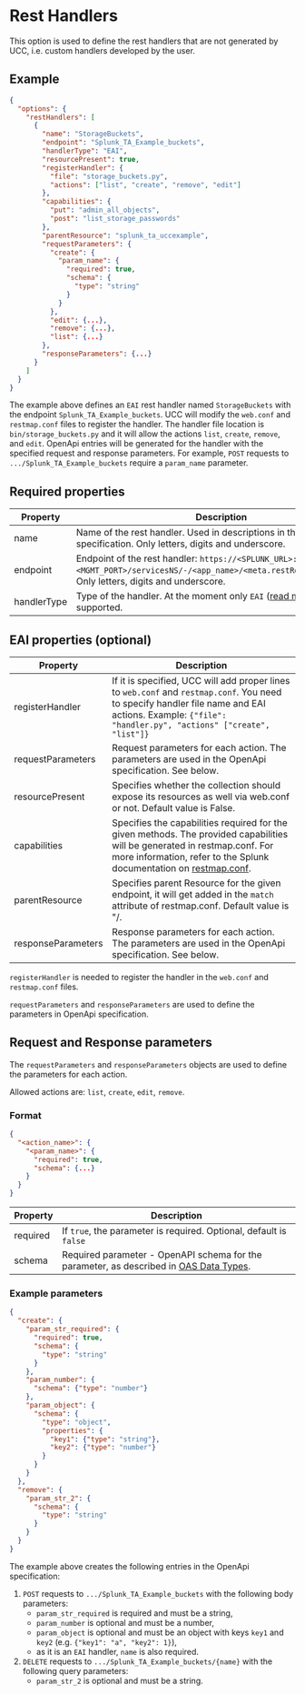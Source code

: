 # Rest Handlers

This option is used to define the rest handlers that are not generated by UCC, i.e.
custom handlers developed by the user.

## Example

```json
{
  "options": {
    "restHandlers": [
      {
        "name": "StorageBuckets",
        "endpoint": "Splunk_TA_Example_buckets",
        "handlerType": "EAI",
        "resourcePresent": true,
        "registerHandler": {
          "file": "storage_buckets.py",
          "actions": ["list", "create", "remove", "edit"]
        },
        "capabilities": {
          "put": "admin_all_objects",
          "post": "list_storage_passwords"
        },
        "parentResource": "splunk_ta_uccexample",
        "requestParameters": {
          "create": {
            "param_name": {
              "required": true,
              "schema": {
                "type": "string"
              }
            }
          },
          "edit": {...},
          "remove": {...},
          "list": {...}
        },
        "responseParameters": {...}
      }
    ]
  }
}
```

The example above defines an `EAI` rest handler named `StorageBuckets` with the endpoint `Splunk_TA_Example_buckets`.
UCC will modify the `web.conf` and `restmap.conf` files to register the handler. The handler file location is
`bin/storage_buckets.py` and it will allow the actions `list`, `create`, `remove`, and `edit`.
OpenApi entries will be generated for the handler with the specified request and response parameters. For example,
`POST` requests to `.../Splunk_TA_Example_buckets` require a `param_name` parameter.

## Required properties

| Property    | Description                                                                                                                                                   |
|-------------|---------------------------------------------------------------------------------------------------------------------------------------------------------------|
| name        | Name of the rest handler. Used in descriptions in the OpenApi specification. Only letters, digits and underscore.                                             |
| endpoint    | Endpoint of the rest handler: `https://<SPLUNK_URL>:<MGMT_PORT>/servicesNS/-/<app_name>/<meta.restRoot>/<ENDPOINT>`. Only letters, digits and underscore.               |
| handlerType | Type of the handler. At the moment only `EAI` ([read more](https://dev.splunk.com/enterprise/docs/devtools/customrestendpoints/customresteai/)) is supported. |

## EAI properties (optional)

| Property           | Description                                                                                                                                                                                            |
|--------------------|--------------------------------------------------------------------------------------------------------------------------------------------------------------------------------------------------------|
| registerHandler    | If it is specified, UCC will add proper lines to `web.conf` and `restmap.conf`. You need to specify handler file name and EAI actions. Example: `{"file": "handler.py", "actions" ["create", "list"]}` |
| requestParameters  | Request parameters for each action. The parameters are used in the OpenApi specification. See below.                                                                                                   |
| resourcePresent | Specifies whether the collection should expose its resources as well via web.conf or not. Default value is False.|
| capabilities |Specifies the capabilities required for the given methods. The provided capabilities will be generated in restmap.conf. For more information, refer to the Splunk documentation on [restmap.conf](https://docs.splunk.com/Documentation/Splunk/latest/Admin/restmapconf#restmap.conf.spec).|
| parentResource | Specifies parent Resource for the given endpoint, it will get added in the `match` attribute of restmap.conf. Default value is "/.|
| responseParameters | Response parameters for each action. The parameters are used in the OpenApi specification. See below.                                                                                                  |

`registerHandler` is needed to register the handler in the `web.conf` and `restmap.conf` files.

`requestParameters` and `responseParameters` are used to define the parameters in OpenApi specification.

## Request and Response parameters

The `requestParameters` and `responseParameters` objects are used to define the parameters for each action.

Allowed actions are: `list`, `create`, `edit`, `remove`.

### Format

```json
{
  "<action_name>": {
    "<param_name>": {
      "required": true,
      "schema": {...}
    }
  }
}
```

| Property  | Description                                                                                                                                                  |
|-----------|--------------------------------------------------------------------------------------------------------------------------------------------------------------|
| required  | If `true`, the parameter is required. Optional, default is `false`                                                                                           |
| schema    | Required parameter - OpenAPI schema for the parameter, as described in [OAS Data Types](https://swagger.io/docs/specification/v3_0/data-models/data-types/). |

### Example parameters

```json
{
  "create": {
    "param_str_required": {
      "required": true,
      "schema": {
        "type": "string"
      }
    },
    "param_number": {
      "schema": {"type": "number"}
    },
    "param_object": {
      "schema": {
        "type": "object",
        "properties": {
          "key1": {"type": "string"},
          "key2": {"type": "number"}
        }
      }
    }
  },
  "remove": {
    "param_str_2": {
      "schema": {
        "type": "string"
      }
    }
  }
}
```

The example above creates the following entries in the OpenApi specification:

1. `POST` requests to `.../Splunk_TA_Example_buckets` with the following body parameters:
   - `param_str_required` is required and must be a string,
   - `param_number` is optional and must be a number,
   - `param_object` is optional and must be an object with keys `key1` and `key2` (e.g. `{"key1": "a", "key2": 1}`),
   - as it is an `EAI` handler, `name` is also required.
1. `DELETE` requests to `.../Splunk_TA_Example_buckets/{name}` with the following query parameters:
   - `param_str_2` is optional and must be a string.
